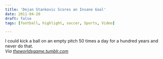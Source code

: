 ```yaml
---
title: 'Dejan Stankovic Scores an Insane Goal'
date: 2011-04-20
draft: false
tags: [football, highlight, soccer, Sports, Video]

---
```


I could kick a ball on an empty pitch 50 times a day for a hundred years and never do that.  
_Via [theworldsgame.tumblr.com](http://theworldsgame.tumblr.com/post/4778970779/ladies-gentlemen-dejan-stankovic-just-scores)_